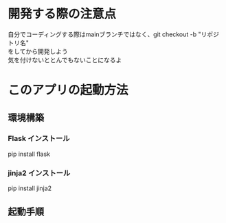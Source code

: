 # 開発する際の注意点
自分でコーディングする際はmainブランチではなく、git checkout -b "リポジトリ名"  
をしてから開発しよう  
気を付けないととんでもないことになるよ


# このアプリの起動方法
## 環境構築
### Flask インストール
pip install flask
### jinja2 インストール
pip install jinja2
## 起動手順

